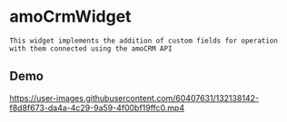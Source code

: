 # amoCrmWidget
    This widget implements the addition of custom fields for operation with them connected using the amoCRM API
## Demo 
    
https://user-images.githubusercontent.com/60407631/132138142-f8d8f673-da4a-4c29-9a59-4f00bf19ffc0.mp4


    
